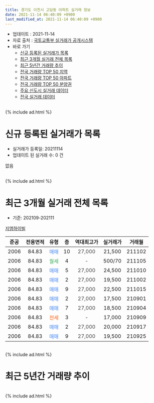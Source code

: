 ```yaml
---
title: 경기도 이천시 고담동 아파트 실거래 정보
date: 2021-11-14 06:40:09 +0900
last_modified_at: 2021-11-14 06:40:09 +0900
---
```


* 업데이트 : 2021-11-14
* 자료 출처 : [국토교통부 실거래가 공개시스템](http://rt.molit.go.kr)
* 바로 가기
    * [신규 등록된 실거래가 목록](#신규-등록된-실거래가-목록)
    * [최근 3개월 실거래 전체 목록](#최근-3개월-실거래-전체-목록)
    * [최근 5년간 거래량 추이](#최근-5년간-거래량-추이)
    * [전국 거래량 TOP 50 지역](https://inasie.github.io/apt-trade-info/최근-3개월-전국에서-가장-거래가-많이-발생한-지역)
    * [전국 거래량 TOP 50 아파트](https://inasie.github.io/apt-trade-info/최근-3개월-전국에서-가장-거래가-많이-발생한-아파트)
    * [전국 거래량 TOP 50 분양권](https://inasie.github.io/apt-trade-info/최근-3개월-전국에서-가장-거래가-많이-발생한-분양권)
    * [주요 신도시 실거래 데이터](https://inasie.github.io/apt-trade-info/주요-신도시)
    * [전국 실거래 데이터](https://inasie.github.io/apt-trade-info/전국)
<br>
{% include ad.html %}
<br>

# 신규 등록된 실거래가 목록
* 실거래가 등록일: 20211114
* 업데이트 된 실거래 수: 0 건

없음

<br>
{% include ad.html %}
<br>

# 최근 3개월 실거래 전체 목록
* 기준: 202109-202111


[지엠하이빌](https://search.naver.com/search.naver?query=%EA%B2%BD%EA%B8%B0%EB%8F%84+%EC%9D%B4%EC%B2%9C%EC%8B%9C+%EA%B3%A0%EB%8B%B4%EB%8F%99+%EC%A7%80%EC%97%A0%ED%95%98%EC%9D%B4%EB%B9%8C)

|준공|전용면적|유형|층|역대최고가|실거래가|거래월|
|:---:|:---:|:---:|:---:|:---:|:---:|:---:|
|2006|84.83|<span style="color:#4285f3">매매</span>|10|<span style="color:#444444">27,000</span>|21,500|211102|
|2006|84.83|<span style="color:#34a853">월세</span>|4|<span style="color:#444444">-</span>|500/70|211105|
|2006|84.83|<span style="color:#4285f3">매매</span>|5|<span style="color:#444444">27,000</span>|24,500|211010|
|2006|84.83|<span style="color:#4285f3">매매</span>|2|<span style="color:#444444">27,000</span>|19,500|211002|
|2006|84.83|<span style="color:#4285f3">매매</span>|9|<span style="color:#444444">27,000</span>|22,500|211015|
|2006|84.83|<span style="color:#4285f3">매매</span>|2|<span style="color:#444444">27,000</span>|17,500|210901|
|2006|84.83|<span style="color:#4285f3">매매</span>|7|<span style="color:#444444">27,000</span>|18,500|210904|
|2006|84.83|<span style="color:#ff5a00">전세</span>|3|<span style="color:#444444">-</span>|17,000|210909|
|2006|84.83|<span style="color:#4285f3">매매</span>|2|<span style="color:#444444">27,000</span>|20,000|210917|
|2006|84.83|<span style="color:#4285f3">매매</span>|9|<span style="color:#444444">27,000</span>|19,500|210925|


<br>
{% include ad.html %}
<br>

# 최근 5년간 거래량 추이


<div style="width:100%;">
    <canvas id="deal_progress" height="200"></canvas>
</div>

<script>
new Chart(document.getElementById("deal_progress"), {
    type: 'line',
    data: {
        labels: ['201611','201612','201701','201702','201703','201704','201705','201706','201707','201708','201709','201710','201711','201712','201801','201802','201803','201804','201805','201806','201807','201808','201809','201810','201811','201812','201901','201902','201903','201904','201905','201906','201907','201908','201909','201910','201911','201912','202001','202002','202003','202004','202005','202006','202007','202008','202009','202010','202011','202012','202101','202102','202103','202104','202105','202106','202107','202108','202109','202110','202111'],
        datasets: [{
            label: '매매',
            pointRadius: 1,
            data: [1, 2, 1, 1, 0, 1, 2, 3, 3, 1, 1, 4, 1, 3, 2, 2, 1, 2, 2, 0, 1, 3, 0, 1, 1, 0, 0, 0, 2, 2, 1, 0, 1, 1, 0, 0, 0, 1, 2, 2, 1, 2, 1, 1, 0, 3, 0, 3, 0, 6, 2, 3, 3, 6, 6, 0, 3, 17, 4, 3, 1],
            borderColor: "rgba(255, 201, 14, 1)",
            backgroundColor: "rgba(255, 201, 14, 0.5)",
            fill: false,
            lineTension: 0
        },{
            label: '전월세',
            pointRadius: 1,
            data: [0, 1, 1, 0, 3, 1, 0, 1, 1, 1, 0, 0, 0, 0, 1, 2, 2, 1, 0, 1, 2, 1, 0, 0, 0, 2, 0, 0, 1, 0, 0, 2, 0, 1, 0, 0, 1, 2, 0, 2, 1, 0, 0, 0, 0, 0, 1, 3, 2, 0, 0, 1, 0, 4, 0, 0, 0, 1, 1, 0, 1],
            borderColor: "rgba(0, 141, 185, 1)",
            backgroundColor: "rgba(0, 141, 185, 0.5)",
            fill: false,
            lineTension: 0
        }
        ]
    },
    options: {
        responsive: true,
        title: {
            display: false
        },
        tooltips: {
            mode: 'index',
            intersect: false
        },
        hover: {
            mode: 'nearest',
            intersect: true
        },
        scales: {
            xAxes: [{
                display: true,
                scaleLabel: {
                    display: true,
                    labelString: '년/월'
                }
            }],
            yAxes: [{
                display: true,
                ticks: {
                    suggestedMin: 0,
                },
                scaleLabel: {
                    display: true,
                    labelString: '실거래 수'
                }
            }]
        }
    }
});

</script>


<br>
{% include ad.html %}
<br>

